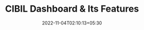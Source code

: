 ---
title: "CIBIL Dashboard & Its Features"
date: 2022-11-04T02:10:13+05:30

layout: article
Category: watch-n-listen
thumbnail: "/images/dynamic-images/video-thumbnail-1.png"
mp4Link: "videos/download-now.mp4"
webmLink: "videos/download-now.webm"
---